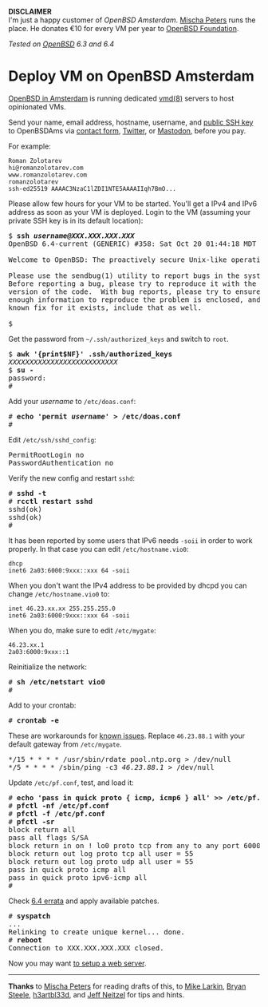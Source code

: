 **DISCLAIMER**<br>
I'm just a happy customer of _OpenBSD Amsterdam_.
[Mischa Peters](https://twitter.com/mischapeters) runs the place.
He donates &euro;10 for every VM per year to
[OpenBSD Foundation](https://www.openbsdfoundation.org).

_Tested on [OpenBSD](/openbsd/) 6.3 and 6.4_

# Deploy VM on OpenBSD Amsterdam

[OpenBSD in Amsterdam](https://openbsd.amsterdam?rz) is running dedicated
[vmd(8)](https://man.openbsd.org/vmd.8) servers to host opinionated
VMs.

Send your name, email address, hostname, username, and [public SSH
key](/ssh.html) to OpenBSDAms via [contact
form](https://openbsd.amsterdam/contact.html?rz),
[Twitter](https://twitter.com/OpenBSDAms), or
[Mastodon](https://bsd.network/@OpenBSDAms), before you pay.

For example:

```
Roman Zolotarev
hi@romanzolotarev.com
www.romanzolotarev.com
romanzolotarev
ssh-ed25519 AAAAC3NzaC1lZDI1NTE5AAAAIIqh7BmO...
```

Please allow few hours for your VM to be started. You'll get a IPv4
and IPv6 address as soon as your VM is deployed. Login to the
VM (assuming your private SSH key is in its default location):

<pre>
$ <b>ssh <em>username@XXX.XXX.XXX.XXX</em></b>
OpenBSD 6.4-current (GENERIC) #358: Sat Oct 20 01:44:18 MDT 2018

Welcome to OpenBSD: The proactively secure Unix-like operating system.

Please use the sendbug(1) utility to report bugs in the system.
Before reporting a bug, please try to reproduce it with the latest
version of the code.  With bug reports, please try to ensure that
enough information to reproduce the problem is enclosed, and if a
known fix for it exists, include that as well.

$
</pre>

Get the password from `~/.ssh/authorized_keys` and switch to `root`.

<pre>
$ <b>awk '{print$NF}' .ssh/authorized_keys</b>
<em>XXXXXXXXXXXXXXXXXXXXXXXXXX</em>
$ <b>su -</b>
password:
#
</pre>

Add your _username_ to `/etc/doas.conf`:

<pre>
# <b>echo 'permit <em>username</em>' > /etc/doas.conf</b>
#
</pre>

Edit `/etc/ssh/sshd_config`:

<pre>
PermitRootLogin no
PasswordAuthentication no
</pre>

Verify the new config and restart `sshd`:

<pre>
# <b>sshd -t</b>
# <b>rcctl restart sshd</b>
sshd(ok)
sshd(ok)
#
</pre>

It has been reported by some users that IPv6 needs `-soii` in order
to work properly.  In that case you can edit `/etc/hostname.vio0`:

	dhcp
	inet6 2a03:6000:9xxx::xxx 64 -soii

When you don't want the IPv4 address to be provided by dhcpd you
can change `/etc/hostname.vio0` to:

	inet 46.23.xx.xx 255.255.255.0
	inet6 2a03:6000:9xxx::xxx 64 -soii

When you do, make sure to edit `/etc/mygate`:

	46.23.xx.1
	2a03:6000:9xxx::1

Reinitialize the network:

<pre>
# <b>sh /etc/netstart vio0</b>
#
</pre>

Add to your crontab:

<pre>
# <b>crontab -e</b>
</pre>

These are workarounds for <a
href="https://openbsd.amsterdam/known.html">known issues</a>.
Replace `46.23.88.1` with your default gateway from `/etc/mygate`.

<pre>
*/15 * * * * /usr/sbin/rdate pool.ntp.org > /dev/null
*/5 * * * * /sbin/ping -c3 <em>46.23.88.1</em> > /dev/null
</pre>

Update `/etc/pf.conf`, test, and load it:

<pre>
# <b>echo 'pass in quick proto { icmp, icmp6 } all' >> /etc/pf.conf</b>
# <b>pfctl -nf /etc/pf.conf</b>
# <b>pfctl -f /etc/pf.conf</b>
# <b>pfctl -sr</b>
block return all
pass all flags S/SA
block return in on ! lo0 proto tcp from any to any port 6000:6010
block return out log proto tcp all user = 55
block return out log proto udp all user = 55
pass in quick proto icmp all
pass in quick proto ipv6-icmp all
#
</pre>

Check [6.4 errata](https://www.openbsd.org/errata64.html) and apply
available patches.

<pre>
# <b>syspatch</b>
...
Relinking to create unique kernel... done.
# <b>reboot</b>
Connection to XXX.XXX.XXX.XXX closed.
</pre>

Now you may want [to setup a web server](/openbsd/httpd.html).

---

**Thanks** to
[Mischa Peters](https://twitter.com/mischapeters) for reading drafts of this,
to [Mike Larkin](https://twitter.com/mlarkin2012),
[Bryan Steele](https://twitter.com/canadianbryan),
[h3artbl33d](https://twitter.com/h3artbl33d), and
[Jeff Neitzel](https://twitter.com/v6shell) for tips and hints.
